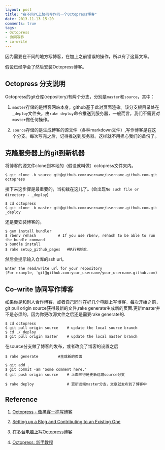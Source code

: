 ```yaml
---
layout: post
title: "在不同PC上协同写作同一个Octopress博客"
date: 2013-11-13 15:20
comments: true
tags: 
- Octopress
- 协同写作
- co-write
---
```


因为需要在不同的地方写博客，在加上之前错误的操作，所以有了这篇文章。

假设已经学会了然后安装Octopress博客。

## Octopress 分支说明

Octopress的git仓库(repository)有两个分支，分别是`master`和`source`，其中：

1. `master`存储的是博客网站本身，github基于此对页面渲染。该分支根目录处在`_deploy`文件夹，由`rake deploy`命令推送到服务器，一般而言，我们不需要对`master`做任何操作。

2. `source`存储的是生成博客的源文件（各种markdown文件）,写作博客是在这个分支。每次写完之后，记得推送到服务器。这样就不用担心我们的备份了。

<!--more-->

## 克隆服务器上的git到新机器

将博客的源文件clone到本地的（假设就叫做）octopress文件夹内。

```
$ git clone -b source git@github.com:username/username.github.com.git octopress
```
接下来这步骤是最重要的，当初栽在这儿了。(会出现`No such file or directory - _deploy`)

```
$ cd octopress
$ git clone -b master git@github.com:username/username.github.com.git _deploy 
```

还是要安装博客的。

```
$ gem install bundler
$ rbenv rehash    		# If you use rbenv, rehash to be able to run the bundle command
$ bundle install
$ rake setup_github_pages	#执行初始化
```

然后会提示输入仓库的ssh url。

```
Enter the read/write url for your repository
(For example, 'git@github.com:your_username/your_username.github.com)
```

## Co-write 协同写作博客

如果你是和别人合作博客，或者自己同时在好几个电脑上写博客，每次开始之前，git pull origin source获得最新的文件,rake generate生成新的页面.更新master并不是必须的，因为你更改源文件之后还是需要rake generate的.

```
$ cd octopress
$ git pull origin source  	# update the local source branch
$ cd ./_deploy
$ git pull origin master  	# update the local master branch
```

在source分支做了博客的发布，或者改变了博客的设置之后

```
$ rake generate		 	#生成新的页面

$ git add .
$ git commit -am "Some comment here." 
$ git push origin source  	# 上面三行是更新远端source分支

$ rake deploy             	# 更新远端master分支，文章就发布到了博客中
```

## Reference

1. [Octopress - 像黑客一样写博客](http://williamherry.com/blog/2012/07/20/octopress-setup/)

2. [Setting up a Blog and Contributing to an Existing One](http://code.dblock.org/octopress-setting-up-a-blog-and-contributing-to-an-existing-one)

3. [在多台电脑上写Octopress博客](http://boboshone.com/blog/2013/06/05/write-octopress-blog-on-multiple-machines/)

4. [Octopress: 新手教程](http://www.whispering.co/blog/2011/12/03/octopress-for-freshman/)